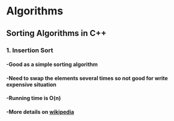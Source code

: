 # Algorithms

## Sorting Algorithms in C++
### 1. Insertion Sort
####    -Good as a simple sorting algorithm
####    -Need to swap the elements several times so not good for write expensive situation
####    -Running time is O(n)
####    -More details on [wikipedia](https://en.wikipedia.org/wiki/Insertion_sort)
